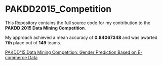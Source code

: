 # PAKDD2015_Competition

This Repository contains the full source code for my contribution to the **PAKDD 2015 Data Mining Competition**.

My approach achieved a mean accuracy of **0.84067348** and was awarted **7th** place out of **149** teams.

[PAKDD'15 Data Mining Competition: Gender Prediction Based on E-commerce Data](https://knowledgepit.fedcsis.org/contest/view.php?id=107)
